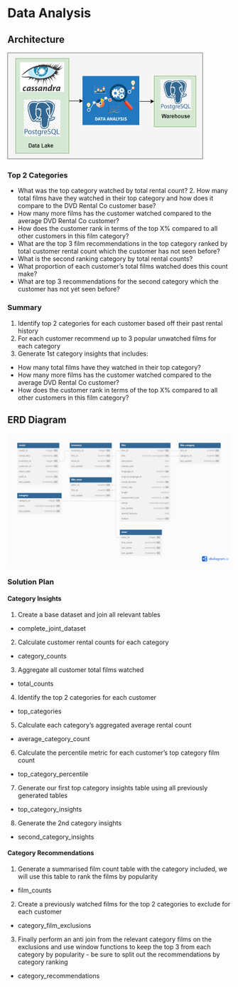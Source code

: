 # Data Analysis

## Architecture
![](images/arch.png)


### Top 2 Categories
- What was the top category watched by total rental count? 2. How many total films have they watched in their top category and how does it compare to the DVD Rental Co customer base?
- How many more films has the customer watched compared to the average DVD Rental Co customer?
- How does the customer rank in terms of the top X% compared to all other customers in this film category? 
- What are the top 3 film recommendations in the top category ranked by total customer rental count which the customer has not seen before?
- What is the second ranking category by total rental counts? 
- What proportion of each customer’s total films watched does this count make? 
- What are top 3 recommendations for the second category which the customer has not yet seen before?


### Summary
1. Identify top 2 categories for each customer based off their past rental history
2. For each customer recommend up to 3 popular unwatched films for each category
3. Generate 1st category insights that includes:
- How many total films have they watched in their top category?
- How many more films has the customer watched compared to the average DVD Rental Co customer?
- How does the customer rank in terms of the top X% compared to all other customers in this film category?


## ERD Diagram
![](images/erd.png)

### Solution Plan
#### Category Insights
1.	Create a base dataset and join all relevant tables
-	complete_joint_dataset
2.	Calculate customer rental counts for each category
-	category_counts
3.	Aggregate all customer total films watched
-	total_counts
4.	Identify the top 2 categories for each customer
-	top_categories
5.	Calculate each category’s aggregated average rental count
-	average_category_count
6.	Calculate the percentile metric for each customer’s top category film count
-	top_category_percentile
7.	Generate our first top category insights table using all previously generated tables
-	top_category_insights
8.	Generate the 2nd category insights
-	second_category_insights

#### Category Recommendations
1.	Generate a summarised film count table with the category included, we will use this table to rank the films by popularity
-	film_counts
2.	Create a previously watched films for the top 2 categories to exclude for each customer
-	category_film_exclusions
3.	Finally perform an anti join from the relevant category films on the exclusions and use window functions to keep the top 3 from each category by popularity - be sure to split out the recommendations by category ranking
-	category_recommendations
